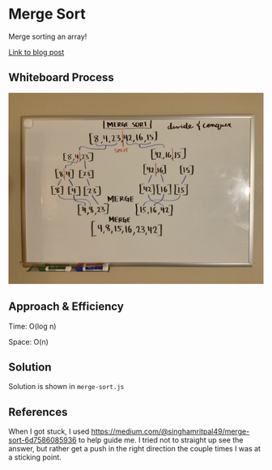 # Merge Sort
<!-- Description of the challenge -->

Merge sorting an array!

[Link to blog post](./BLOG.md)

## Whiteboard Process
<!-- Embedded whiteboard image -->

![whiteboard](./merge-sort.jpg)

## Approach & Efficiency
<!-- What approach did you take? Why? What is the Big O space/time for this approach? -->

Time: O(log n)

Space: O(n)


## Solution
<!-- Show how to run your code, and examples of it in action -->

Solution is shown in `merge-sort.js`

## References

When I got stuck, I used https://medium.com/@singhamritpal49/merge-sort-6d7586085936 to help guide me. I tried not to straight up see the answer, but rather get a push in the right direction the couple times I was at a sticking point.